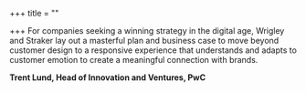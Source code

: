 +++
title = ""

+++
For companies seeking a winning strategy in the digital age, Wrigley and Straker lay out a masterful plan and business case to move beyond customer design to a responsive experience that understands and adapts to customer emotion to create a meaningful connection with brands.


**Trent Lund, Head of Innovation and Ventures, PwC**
